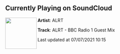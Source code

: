 ## Currently Playing on SoundCloud

[<img align="left" width="100" src="https://i1.sndcdn.com/artworks-AAUUhX4z22exzDGO-AHkDfA-t500x500.jpg">](https://soundcloud.com/alrtmusic/alrt-bbc-radio-1-guest-mix)

**Artist**: ALRT 

**Track**: ALRT - BBC Radio 1 Guest Mix

Last updated at 07/07/2021 10:15
